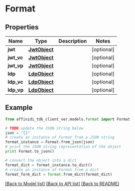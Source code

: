 # Format

## Properties

| Name       | Type                          | Description | Notes      |
| ---------- | ----------------------------- | ----------- | ---------- |
| **jwt**    | [**JwtObject**](JwtObject.md) |             | [optional] |
| **jwt_vc** | [**JwtObject**](JwtObject.md) |             | [optional] |
| **jwt_vp** | [**JwtObject**](JwtObject.md) |             | [optional] |
| **ldp**    | [**LdpObject**](LdpObject.md) |             | [optional] |
| **ldp_vc** | [**LdpObject**](LdpObject.md) |             | [optional] |
| **ldp_vp** | [**LdpObject**](LdpObject.md) |             | [optional] |

## Example

```python
from affinidi_tdk_client_ver.models.format import Format

# TODO update the JSON string below
json = "{}"
# create an instance of Format from a JSON string
format_instance = Format.from_json(json)
# print the JSON string representation of the object
print Format.to_json()

# convert the object into a dict
format_dict = format_instance.to_dict()
# create an instance of Format from a dict
format_form_dict = format.from_dict(format_dict)
```

[[Back to Model list]](../README.md#documentation-for-models) [[Back to API list]](../README.md#documentation-for-api-endpoints) [[Back to README]](../README.md)

